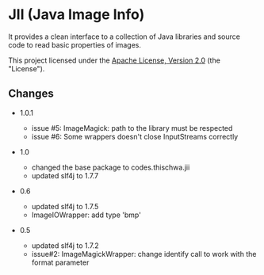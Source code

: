 # JII (Java Image Info) 

It provides a clean interface to a collection of Java 
libraries and source code to read basic properties of images.

This project licensed under the [Apache License, Version 2.0](http://www.apache.org/licenses/LICENSE-2.0.html) (the "License").

## Changes 

* 1.0.1
  * issue #5: ImageMagick: path to the library must be respected 
  * issue #6: Some wrappers doesn't close InputStreams correctly

* 1.0
  * changed the base package to codes.thischwa.jii
  * updated slf4j to 1.7.7

* 0.6
  * updated slf4j to 1.7.5
  * ImageIOWrapper: add type 'bmp'

* 0.5
  * updated slf4j to 1.7.2
  * issue#2: ImageMagickWrapper: change identify call to work with the format parameter
